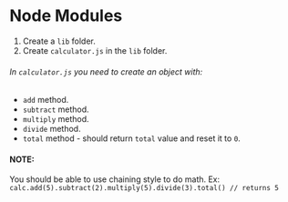 # Node Modules

1. Create a `lib` folder.
2. Create `calculator.js` in the `lib` folder.

###### In `calculator.js` you need to create an object with:
- `add` method.
- `subtract` method.
- `multiply` method.
- `divide` method.
- `total` method - should return `total` value and reset it to `0`.

#### NOTE: 
You should be able to use chaining style to do math.
Ex: `calc.add(5).subtract(2).multiply(5).divide(3).total() // returns 5`